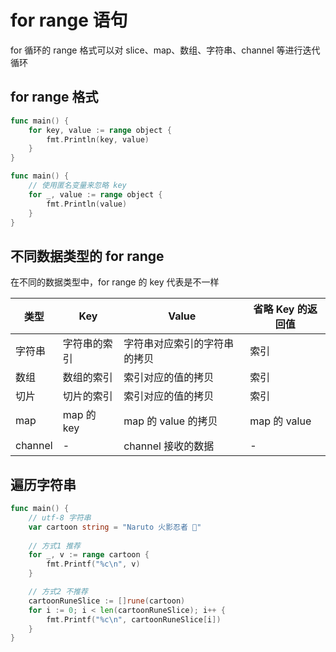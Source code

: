 # for range 语句

for 循环的 range 格式可以对 slice、map、数组、字符串、channel 等进行迭代循环

## for range 格式

```go
func main() {
    for key, value := range object {
        fmt.Println(key, value)
    }
}
```

```go
func main() {
    // 使用匿名变量来忽略 key
    for _, value := range object {
        fmt.Println(value)
    }
}
```

## 不同数据类型的 for range

在不同的数据类型中，for range 的 key 代表是不一样

| 类型      | Key       | Value           | 省略 Key 的返回值 |
|---------|-----------|-----------------|-------------|
| 字符串     | 字符串的索引    | 字符串对应索引的字符串的拷贝  | 索引   |
| 数组      | 数组的索引     | 索引对应的值的拷贝       | 索引  |
| 切片      | 切片的索引     | 索引对应的值的拷贝       | 索引  |
| map     | map 的 key | map 的 value 的拷贝 | map 的 value |
| channel | -         | channel 接收的数据   | -           |

## 遍历字符串

```go
func main() {
    // utf-8 字符串
    var cartoon string = "Naruto 火影忍者 🍃"
	
    // 方式1 推荐
    for _, v := range cartoon {
        fmt.Printf("%c\n", v)
    }

    // 方式2 不推荐
    cartoonRuneSlice := []rune(cartoon)
    for i := 0; i < len(cartoonRuneSlice); i++ {
        fmt.Printf("%c\n", cartoonRuneSlice[i])
    }
}
```
